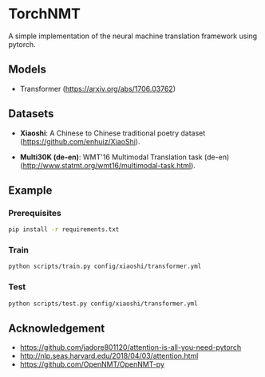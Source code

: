# TorchNMT

A simple implementation of the neural machine translation framework using pytorch.

## Models

- Transformer (https://arxiv.org/abs/1706.03762)

## Datasets

- **Xiaoshi**: A Chinese to Chinese traditional poetry dataset (https://github.com/enhuiz/XiaoShi).

- **Multi30K (de-en)**: WMT'16 Multimodal Translation task (de-en) (http://www.statmt.org/wmt16/multimodal-task.html).

## Example

### Prerequisites

```bash
pip install -r requirements.txt
```

### Train

```bash
python scripts/train.py config/xiaoshi/transformer.yml
```

### Test

```bash
python scripts/test.py config/xiaoshi/transformer.yml
```

<!-- ## Results -->
<!-- TODO -->

## Acknowledgement

- https://github.com/jadore801120/attention-is-all-you-need-pytorch
- http://nlp.seas.harvard.edu/2018/04/03/attention.html
- https://github.com/OpenNMT/OpenNMT-py

